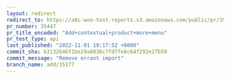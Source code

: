 ```yaml
---
layout: redirect
redirect_to: https://a8c-woo-test-reports.s3.amazonaws.com/public/pr/35447/api/index.html
pr_number: 35447
pr_title_encoded: "Add+contextual+product+more+menu"
pr_test_type: api
last_published: "2022-11-01 19:17:52 +0000"
commit_sha: b3132646f1be29a8038c7fd7fe8c64f292e27b59
commit_message: "Remove errant import"
branch_name: add/35177
---
```

